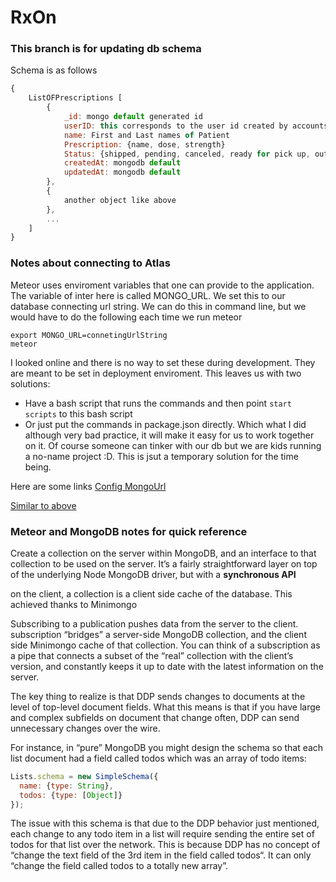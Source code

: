 ﻿# RxOn
### This branch is for updating db schema
Schema is as follows
```javascript
{
    ListOFPrescriptions [
        {
            _id: mongo default generated id
            userID: this corresponds to the user id created by accounts
            name: First and Last names of Patient
            Prescription: {name, dose, strength}
            Status: {shipped, pending, canceled, ready for pick up, out of stock, Complete}
            createdAt: mongodb default
            updatedAt: mongodb default
        },
        {
            another object like above
        },
        ...
    ]
}
```
### Notes about connecting to Atlas
Meteor uses enviroment variables that one can provide to the application.
The variable of inter here is called MONGO_URL. We set this to our database connecting url string.
We can do this in command line, but we would have to do the following each time we run meteor
```
export MONGO_URL=connetingUrlString
meteor
```
I looked online and there is no way to set these during development. They are meant to be set in deployment enviroment.
This leaves us with two solutions: 
* Have a bash script that runs the commands and then point ```start scripts``` to this bash script
* Or just put the commands in package.json directly. Which what I did although very bad practice, it will make it easy for us to work together on it. Of course someone can tinker with our db but we are kids running a no-name project :D. This is jsut a temporary solution for the time being.

Here are some links
[Config MongoUrl](https://forums.meteor.com/t/how-to-config-monogo-url-on-setting-js/33178)

[Similar to above](https://forums.meteor.com/t/what-are-all-the-meteor-settings-json-options/8573)

### Meteor and MongoDB notes for quick reference
 Create a collection on the server within MongoDB, and an interface to that collection to be used on the server. 
 It’s a fairly straightforward layer on top of the underlying Node MongoDB driver, but with a __synchronous API__


 on the client, a collection is a client side cache of the database.  This achieved thanks to Minimongo


 Subscribing to a publication pushes data from the server to the client.
 subscription “bridges” a server-side MongoDB collection, and the client side Minimongo cache of that collection. You can think of a subscription as a pipe that connects a subset of the “real” collection with the client’s version, and constantly keeps it up to date with the latest information on the server.

 The key thing to realize is that DDP sends changes to documents at the level of top-level document fields. 
 What this means is that if you have large and complex subfields on document that change often, DDP can send unnecessary changes over the wire.

 For instance, in “pure” MongoDB you might design the schema so that each list document had a field called todos which was an array of todo items:

```javascript
Lists.schema = new SimpleSchema({
  name: {type: String},
  todos: {type: [Object]}
});
```

The issue with this schema is that due to the DDP behavior just mentioned, each change to any todo item in a list will require sending the entire set of todos for that list over the network. This is because DDP has no concept of “change the text field of the 3rd item in the field called todos“. It can only “change the field called todos to a totally new array”.